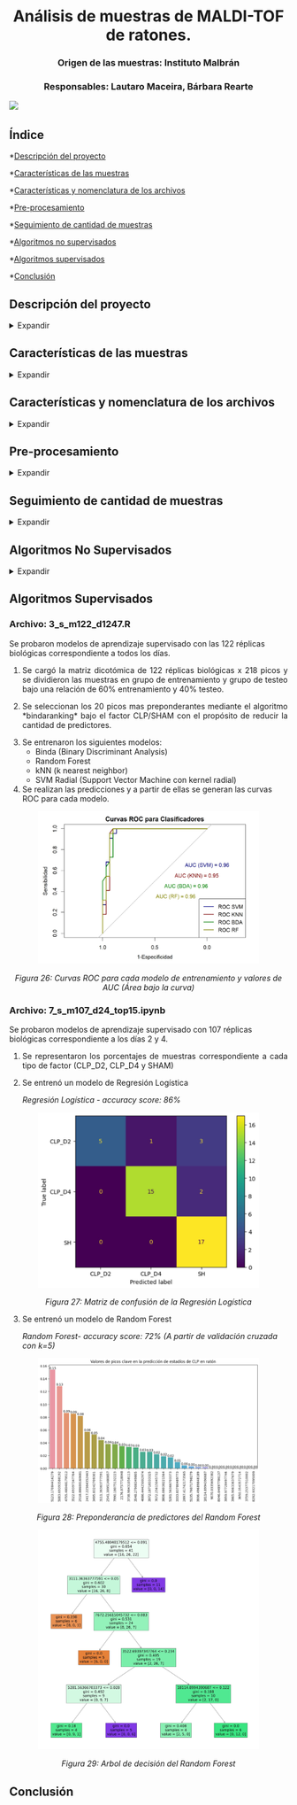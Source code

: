 <h1 align="center"> Análisis de muestras de MALDI-TOF de ratones.  </h1>
<h3 align="center"> Origen de las muestras: Instituto Malbrán </h3>
<h3 align="center"> Responsables: Lautaro Maceira, Bárbara Rearte  </h3>

<p align="left">
   <img src="https://img.shields.io/badge/ESTADO-EN%20DESAROLLO-green">
   </p>

## Índice

*[Descripción del proyecto](#descripción-del-proyecto)

*[Características de las muestras](#características-de-las-muestras)

*[Características y nomenclatura de los archivos](#características-y-nomenclatura-de-los-archivos)

*[Pre-procesamiento](#pre-procesamiento)

*[Seguimiento de cantidad de muestras](#seguimiento-de-cantidad-de-muestras)

*[Algoritmos no supervisados](#algoritmos-no-supervisados)

*[Algoritmos supervisados](#algoritmos-supervisados)

*[Conclusión](#conclusión)

## Descripción del proyecto

<details>
  <summary>Expandir</summary>

<p align="justify">
El proyecto consiste en el procesamiento y análisis de espectros MALDI-TOF obtenidos a partir de plasma de ratones a los que se le ha realizado una ligadura y punción cecal (CLP) como modelo de sepsis, y ratones impostores (SHAM). El procesamiento consiste en el filtrado, acondicionamiento y transformación de los espectros. El análisis consiste en la utilización de algoritmos de aprendizaje maquinal que permitan detectar características distintivas de estos espectros y clasificar tanto las muestras de CLP como sus diferentes estadíos dentro del modelo de la patología.
</p>
</details>

## Características de las muestras

<details>
  <summary>Expandir</summary>

* Tipo de muestras: CLP y SHAM
* Días de adquisición: 1, 2, 4 y 7
* Cantidad de muestras iniciales: 303
</p>
* Metodología de adquisición: Cada muestra es sub-dividida en "réplicas biológicas" que son depositadas cada una en un pozo o "well" del equipo. Cada una de estas wells puede ser adquirida o leída mas de una vez, obteniéndose así "réplicas técnicas". La cantidad de réplicas biológicas y técnicas por muestra es variable, llegando a un máximo de 3 de cada una. Es decir, en el caso mas extremo, una muestra podría ser replicada tres veces biológicamente, y cada una adquirida otras tres veces, llegando así a un número de nueve adquisiciones correspondientes a una misma muestra.
</p>
</details>

## Características y nomenclatura de los archivos

<details>
  <summary>Expandir</summary>

</p>
Los lenguajes utilizados para el procesamiento y el análisis de los espectros fueron pyhton y R. Los archivos están enumerados por orden de procesamiento. A excepción del primer archivo de pre-procesamiento, los archivos están nomenclados de la siguiente manera:
</p>

*x_alg_muestras_dias*

Donde

* _x: numeración_
* _alg: algoritmos utilizados, supervisados (s) o no supervisados (ns)_
* _muestras: cantidad de muestras, indicando si se usan las réplicas biológicas (m122) o las muestras ya promediadas (m51)_
* _dias: días utilizados para el análisis, todos (d1247) o solo días 2 y 4 (d24)_
</details>

## Pre-procesamiento

<details>
  <summary>Expandir</summary>

### Archivo: 1_preprocesamiento.R

El pre-procesamiento está compuesto por las siguientes etapas:

* Carga de los espectros y su metadata correspondiente

  <p align="center">
     <img src="Imagenes/1_pre_crudo.jpeg" width="400">
   </p>
   <p align="center">
     <em>Figura 1: Espectro cargado sin transformar</em>
   </p>

* <p align="justify"> Control de calidad de los espectros mediante el uso de un estimador robusto Q. A fines prácticos, este control de calidad filtra espectros ruidosos o con el espectro "planchado" debido al fenómeno de supresión iónica en la etapa de adquisición. </p>

* <p align="justify"> Transformación de los espectros. Transformación de intensidad mediante la función raíz cuadrada (sqrt), suavizado del espectro mediante la función "wavelet", detección y remoción de la linea de base y alineamiento de los espectros, en ese orden. </p>

   <p align="center">
   <img src='Imagenes/1_pre_baseline.jpg' width='400'>
   </p>
   <p align="center">
     <em>Figura 2: Detección de la linea de base</em>
   </p>
   
   <p align="center">
   <img src='Imagenes/1_pre_baseline_removed.jpg' width='400'>
   </p>
   <p align="center">
     <em>Figura 3: Espectro con la línea de base removida</em>
   </p>

* Se realiza un promediado de las réplicas técnicas y biológicas.

* <p align="justify">Extracción de picos preponderantes de cada espectro. Esto se logra definiendo un umbral a partir del cual se comienzan a detectar los picos. Este umbral se define a partir de dos veces la relación señal a ruido del espectro (SNR).</p>

   <p align="center">
   <img src='Imagenes/1_pre_snr.jpeg' width='400'>
   </p>
   <p align="center">
     <em>Figura 4: Espectro con la detección del nivel de ruido (en rojo) y la definición del umbral (en azul)</em>
   </p>

   <p align="center">
   <img src='Imagenes/1_pre_picos.jpeg' width='400'>
   </p>
   <p align="center">
     <em>Figura 5: Detección de picos por encima del umbral establecido</em>
   </p>

* <p align="justify">A partir de la detección de los picos en cada espectro, se crea la matriz de intensidad, las cual contiene en sus filas las muestras y en las columnas los picos detectados. Esta matriz también es sujeta a transformaciones para preservar los picos con mayor frecuencia de aparición en los espectros y eliminar los picos "extraños", ya que lo que buscamos en esta instancia es que las variables (en este caso los picos) aporten información al sistema para su posterior análisis. Se crea también la matriz dicotómica, la cual se origina a partir de la definición de un umbral en la matriz de intensidades que transforma los valores de los picos en 1 y 0 segun la presencia o ausencia de cada pico en cada muestra.</p>

   <p align="center">
   <img src='Imagenes/1_pre_matriz_grafica.jpeg' width='400'>
   </p>
   <p align="center">
     <em>Figura 6: Representación gráfica de la matriz de intensidades dicotómica. Las filas corresponden a las muestras y las columnas a los picos. El color celeste indica presencia del pico en esa muestra</em>
   </p>

   
* <p align="justify">Por último, guardar las matrices y los metadatos. Se obtienen matrices de intensidades y dicotómicas tanto para las muestras individuales (matriz de 51 filas x 218 columnas) como para las réplicas biológicas (matriz de 122 filas x 218 columnas)</p>
</details>

## Seguimiento de cantidad de muestras

<details>
  <summary>Expandir</summary>
   
* Muestras iniciales o réplicas técnicas: 303
* Réplicas técnicas luego de control de calidad: 297
   * Réplicas biológicas: 122
   * Réplicas biológicas de días 2 y 4: 107
      * Muestras biológicas independientes: 55
      * Muestras biológicas independientes de días 2 y 4: 43
</details>

## Algoritmos No Supervisados

<details>
  <summary>Expandir</summary>

El procedimiento para la realización de los algoritmos No Supervisados fue el siguiente:
   1) Elección de conjunto de muestras (Réplicas biológicas o muestras independientes)
   2) Elección de los tiempos de muestreo (Todos los días o solo los días 2 y 4)
   3) Por medio de la matriz dicotómica, se aplica la función *bindaranking* con la cual se obtienen los picos que mejor variabilidad aportan a partir de un factor que se ingresa como variable de entrada. Este factor puede ser CLP vs SHAM, o días por ejemplo.
   4) Se realizan simulaciones de los modelos variando la cantidad de X primeros picos del análisis realizado en (3) y los algoritmos de clustering. Se realizaron pruebas con kmeans, HKmeans y PAM.
   5) Una vez realizada la clasificación No Supervisada, se comparan los puntos clasificados con su etiqueta de interés real (CLP, SHAM).
   6) Se calculan métricas de interés para evaluar el desempeño de los análisis

Resultados:

   ### Archivo: 2_ns_m122_d1247
   
   <details>
     <summary>Expandir</summary>
      
   <p align="center">
   <img src='Imagenes/2_ranking_picos.jpeg' width='400'>
   </p>
   <p align="center">
     <em>Figura 7: Picos mas preponderantes seleccionados por el algoritmo bindaranking a partir del factor CLP vs SHAM</em>
   </p>

   <p align="center">
   <img src='Imagenes/2_CLP_vs_SHAM_kmeans.jpeg' width='400'>
   </p>
   <p align="center">
     <em>Figura 8: Clustering - CLP vs SHAM - Días 1, 2, 4 y 7 - TOP 20 picos - Algoritmo: kmeans</em>
   </p>

   <p align="center">
   <img src='Imagenes/2_tasa_acierto_total.jpeg' width='400'>
   </p>
   <p align="center">
     <em>Figura 9: Tasa de acierto total</em>
   </p>

   <p align="center">
   <img src='Imagenes/2_tasa_acierto_por_dia.jpeg' width='400'>
   </p>
   <p align="center">
     <em>Figura 10: Tasa de acierto por día</em>
   </p>

   Métricas:
   
   | Cluster | Tamaño | Ancho promedio silueta  |
   |---------|--------|-------------------------|
   | 1       | 56     | 0.38                    |
   | 2       | 66     | 0.30                    |

   | Métrica | Valor |
   |---------|-------|
   | VSP     | 0.34  |
   | WCSS    | 343   |
   | BCSS    | 216   |
   
   <p align="center">
   <img src='Imagenes/2_silueta.jpeg' width='400'>
   </p>
   <p align="center">
     <em>Figura 11: Gráfica de valores silhouette para cada punto y el promedio general</em>
   </p>

   Matriz de confusión y métricas:
                
   | Referencia | cluster1 | cluster2 |
   |------------|----------|----------|
   | SHAM       | 48       | 1        |
   | CLP        | 8        | 65       |

   | Métrica    | Valor |
   |------------|-------|
   | Precision: | 0.98  |
   | Recall:    | 0.89  |
   | F1-Score:  | 0.93  |
   | Accuracy:  | 0.93  |
   
   </details>

   ### Archivo: 4_ns_m122_d24

   <details>
     <summary>Haz clic para expandir</summary>
   
   <p align="center">
   <img src='Imagenes/4_picos_4clusters.jpeg' width='400'>
   </p>
   <p align="center">
     <em>Figura 12: Picos mas preponderantes seleccionados por el algoritmo bindaranking a partir del factor CLP_D2 vs CLP_D4 vs SHAM_D4 vs SHAM_D2</em>
   </p>

   *Clustering - CLP vs SHAM - Días 2 y 4 - TOP 30 picos - Algoritmo: Hkmeans*
   
   <p align="center">
   <img src='Imagenes/4_hkmeans_4_grupos.jpg' width='400'>
   </p>
   <p align="center">
     <em>Figura 13: Clustering - CLP vs SHAM - Días 2 y 4 - TOP 30 picos - Algoritmo: Hkmeans</em>
   </p>

   <p align="center">
   <img src='Imagenes/4_acierto_1.jpg' width='400'>
   </p>
   <p align="center">
     <em>Figura 14: Tasa de acierto por grupo</em>
   </p>

   Matriz de confusión y métricas:
   
   | Referencia | cluster1 | cluster2 |
   |------------|----------|----------|
   | SHAM       | 46       | 0        |
   | CLP        | 8        | 53       |

   | Métrica    | Valor |
   |------------|-------|
   | Precision: | 1.00  |
   | Recall:    | 0.87  |
   | F1-Score:  | 0.93  |
   | Accuracy:  | 0.92  |

   | Cluster | Tamaño | Ancho promedio silueta  |
   |---------|--------|-------------------------|
   | 1       | 53     | 0.26                    |
   | 2       | 54     | 0.31                    |

   | Métrica | Valor |
   |---------|-------|
   | VSP     | 0.29  |
   | WCSS    | 450   |
   | BCSS    | 221   |

   <p align="center">
   <img src='Imagenes/4_silueta_1.jpg' width='400'>
   </p>
   <p align="center">
     <em>Figura 15: Gráfica de valores silhouette para cada punto y el promedio general</em>
   </p>

   *Clustering - CLP vs SHAM - Días 2 y 4 - TOP 15 picos - Algoritmo: kmeans*
   
   <p align="center">
   <img src='Imagenes/4_kmeans_2_clusters_4_grupos.jpg' width='400'>
   </p>
   <p align="center">
     <em>Figura 16: Clustering - CLP vs SHAM - Días 2 y 4 - TOP 15 picos - Algoritmo: kmeans</em>
   </p>

   <p align="center">
   <img src='Imagenes/4_acierto_4.jpg' width='400'>
   </p>
   <p align="center">
     <em>Figura 17: Tasa de acierto por grupo</em>
   </p>
   
   Matriz de confusión y métricas:
   
   | Referencia | cluster1 | cluster2 |
   |------------|----------|----------|
   | SHAM       | 45       | 1        |
   | CLP        | 8        | 53       |

   | Métrica    | Valor |
   |------------|-------|
   | Precision: | 0.98  |
   | Recall:    | 0.87  |
   | F1-Score:  | 0.92  |
   | Accuracy:  | 0.91  |

   | Cluster | Tamaño | Ancho promedio silueta  |
   |---------|--------|-------------------------|
   | 1       | 54     | 0.31                    |
   | 2       | 53     | 0.41                    |

   | Métrica | Valor |
   |---------|-------|
   | VSP     | 0.36  |
   | WCSS    | 210   |
   | BCSS    | 141   |

   <p align="center">
   <img src='Imagenes/4_silueta_4.jpg' width='400'>
   </p>
   <p align="center">
     <em>Figura 18: Gráfica de valores silhouette para cada punto y el promedio general</em>
   </p>

   *Clustering - CLP vs SHAM - Días 2 y 4 - TOP 10 picos - Algoritmo: kmeans*
   
   <p align="center">
   <img src='Imagenes/4_kmeans_top10.jpg' width='400'>
   </p>
   <p align="center">
     <em>Figura 19: Clustering - CLP vs SHAM - Días 2 y 4 - TOP 10 picos - Algoritmo: kmeans</em>
   </p>

   <p align="center">
   <img src='Imagenes/4_aciertos_5.jpg' width='400'>
   </p>
   <p align="center">
     <em>Figura 20: Tasa de acierto por grupo</em>
   </p>
   
   Matriz de confusión y métricas:
   
   | Referencia | cluster1 | cluster2 |
   |------------|----------|----------|
   | SHAM       | 46       | 0        |
   | CLP        | 10       | 51       |

   | Métrica    | Valor |
   |------------|-------|
   | Precision: | 1.00  |
   | Recall:    | 0.84  |
   | F1-Score:  | 0.91  |
   | Accuracy:  | 0.91  |

   | Cluster | Tamaño | Ancho promedio silueta  |
   |---------|--------|-------------------------|
   | 1       | 51     | 0.36                    |
   | 2       | 56     | 0.50                    |

   | Métrica | Valor |
   |---------|-------|
   | VSP     | 0.43  |
   | WCSS    | 128   |
   | BCSS    | 117   |

   <p align="center">
   <img src='Imagenes/4_silueta_5.jpg' width='400'>
   </p>
   <p align="center">
     <em>Figura 21: Gráfica de valores silhouette para cada punto y el promedio general</em>
   </p>

   *Clustering - CLP vs SHAM - Días 2 y 4 - TOP 20 picos - Algoritmo: PAM*

   <p align="center">
   <img src='Imagenes/4_pam_2_clusters_4_grupos.jpg' width='400'>
   </p>
   <p align="center">
     <em>Figura 22: Clustering - CLP vs SHAM - Días 2 y 4 - TOP 20 picos - Algoritmo: PAM</em>
   </p>

   <p align="center">
   <img src='Imagenes/4_acierto_3.jpg' width='400'>
   </p>
   <p align="center">
     <em>Figura 23: Tasa de acierto por grupo</em>
   </p>
   
   Matriz de confusión y métricas:
   
   | Referencia | cluster1 | cluster2 |
   |------------|----------|----------|
   | SHAM       | 46       | 0        |
   | CLP        | 17       | 44       |

   | Métrica    | Valor |
   |------------|-------|
   | Precision: | 1.00  |
   | Recall:    | 0.72  |
   | F1-Score:  | 0.84  |
   | Accuracy:  | 0.84  |

   | Cluster | Tamaño | Ancho promedio silueta  |
   |---------|--------|-------------------------|
   | 1       | 63     | 0.32                    |
   | 2       | 44     | 0.29                    |

   | Métrica | Valor |
   |---------|-------|
   | VSP     | 0.30  |
   | WCSS    | 432   |
   | BCSS    | 423   |

   <p align="center">
   <img src='Imagenes/4_silueta_3.jpg' width='400'>
   </p>
   <p align="center">
     <em>Figura 24: Gráfica de valores silhouette para cada punto y el promedio general</em>
   </p>

   *Clustering - CLP vs SHAM - Días 2 y 4 - 3 clusters - TOP 20 picos - Algoritmo: PAM*

   <p align="center">
   <img src='Imagenes/4_pam_3_clusters_4_grupos.jpg' width='400'>
   </p>
   <p align="center">
     <em>Figura 25: Clustering - CLP vs SHAM - Días 2 y 4 - 3 clusters - TOP 20 picos - Algoritmo: PAM</em>
   </p>

   <p align="center">
   <img src='Imagenes/4_silueta_3.jpg' width='400'>
   </p>
   <p align="center">
     <em>Figura 26: Gráfica de valores silhouette para cada punto y el promedio general</em>
   </p>

   | Cluster | Tamaño | Ancho promedio silueta  |
   |---------|--------|-------------------------|
   | 1       | 42     | 0.24                    |
   | 2       | 42     | 0.24                    |
   | 3       | 23     | 0.39                    |

   *Clustering - CLP vs SHAM - Días 2 y 4 - 3 clusters - TOP 30 picos - Algoritmo: PAM*
   
   <p align="center">
   <img src='Imagenes/4_pam_3_grupos_3_clusters.jpg' width='400'>
   </p>
   <p align="center">
     <em>Figura 27: Clustering - CLP vs SHAM - Días 2 y 4 - 3 clusters - TOP 30 picos - Algoritmo: PAM</em>
   </p>

   <p align="center">
   <img src='Imagenes/4_silueta_7.jpg' width='400'>
   </p>
   <p align="center">
     <em>Figura 28: Gráfica de valores silhouette para cada punto y el promedio general</em>
   </p>

   | Cluster | Tamaño | Ancho promedio silueta  |
   |---------|--------|-------------------------|
   | 1       | 20     | 0.21                    |
   | 2       | 32     | 0.18                    |
   | 3       | 55     | 0.39                    |


   *Clustering - CLP vs SHAM - Días 2 y 4 - TOP 10 picos - Algoritmo: PAM*
   
   <p align="center">
   <img src='Imagenes/4_pam_top10.jpg' width='400'>
   </p>
   <p align="center">
     <em>Figura 29: Clustering - CLP vs SHAM - Días 2 y 4 - TOP 10 picos - Algoritmo: PAM</em>
   </p>

   <p align="center">
   <img src='Imagenes/4_aciertos_6.jpg' width='400'>
   </p>
   <p align="center">
     <em>Figura 30: Tasa de acierto por grupo</em>
   </p>
   
   Matriz de confusión y métricas:
   
   | Referencia | cluster1 | cluster2 |
   |------------|----------|----------|
   | SHAM       | 46       | 0        |
   | CLP        | 10       | 51       |

   | Métrica    | Valor |
   |------------|-------|
   | Precision: | 1.00  |
   | Recall:    | 0.84  |
   | F1-Score:  | 0.91  |
   | Accuracy:  | 0.91  |

   | Cluster | Tamaño | Ancho promedio silueta  |
   |---------|--------|-------------------------|
   | 1       | 51     | 0.36                    |
   | 2       | 56     | 0.50                    |

   | Métrica | Valor |
   |---------|-------|
   | VSP     | 0.43  |
   | WCSS    | 177   |
   | BCSS    | 260   |

   <p align="center">
   <img src='Imagenes/4_silueta_6.jpg' width='400'>
   </p>
   <p align="center">
     <em>Figura 31: Gráfica de valores silhouette para cada punto y el promedio general</em>
   </p>
   </details>
   
   ### Archivo: 5_ns_m51_d24
   <details>
        <summary>Expandir</summary>
      
   *Clustering - CLP_D2 vs CLP_D4 vs SHAM - TOP 15 picos - 3 CLUSTERS - Algoritmo: HKmeans*
   *Nota: Bajo la misma configuración, con el algortimo PAM los resultados son similares.*
   
   <p align="center">
   <img src='Imagenes/5_picos.jpg' width='400'>
   </p>
   <p align="center">
     <em>Figura 32:  Picos mas preponderantes seleccionados por el algoritmo bindaranking a partir del factor CLP_D2 vs CLP_D4 vs SHAM</em>
   </p>

   <p align="center">
   <img src='Imagenes/5_pam_3clusters.jpg' width='400'>
   </p>
   <p align="center">
     <em>Figura 33: Clustering - CLP_D2 vs CLP_D4 vs SHAM - TOP 15 picos - 3 CLUSTERS - Algoritmo: PAM</em>
   </p>
   

   <p align="center">
   <img src='Imagenes/4_5_aciertos.jpg' width='400'>
   </p>
   <p align="center">
     <em>Figura 30: Tasa de acierto por grupo</em>
   </p>

   | Cluster | Tamaño | Ancho promedio silueta  |
   |---------|--------|-------------------------|
   | 1       | 7      | 0.35                    |
   | 2       | 20     | 0.56                    |
   | 3       | 16     | 0.28                    |

   | Métrica | Valor |
   |---------|-------|
   | VSP     | 0.42  |
   | WCSS    | 52    |
   | BCSS    | 92    |

   <p align="center">
   <img src='Imagenes/4_5_silueta.jpg' width='400'>
   </p>
   <p align="center">
     <em>Figura 30: Tasa de acierto por grupo</em>
   </p>

   </details>
   
   ### Archivo: 6_ns_m51_vs_varios

   <p align="center">
   <img src='Imagenes/6_picos_clpd2d4.jpg' width='400'>
   </p>
   <p align="center">
     <em>Figura 20: Picos mas preponderantes seleccionados por el algoritmo bindaranking a partir del factor CLP_D2 vs CLP_D4</em>
   </p>

   <p align="center">
   <img src='Imagenes/6_pam_clp_d2d4.jpg' width='400'>
   </p>
   <p align="center">
     <em>Figura 21:  Clustering - CLP_D2 vs CLP_D4 - TOP 15 picos - 2 CLUSTERS - Algoritmo: PAM</em>
   </p>

   <p align="center">
   <img src='Imagenes/6_picos_clp_sham_d2.jpg' width='400'>
   </p>
   <p align="center">
     <em>Figura 22: Picos mas preponderantes seleccionados por el algoritmo bindaranking a partir del factor CLP_D2 vs SHAM_D2</em>
   </p>

   <p align="center">
   <img src='Imagenes/6_pam_clp_sham_d2.jpg' width='400'>
   </p>
   <p align="center">
     <em>Figura 23:  Clustering - CLP_D2 vs SHAM_D2 - TOP 20 picos - 2 CLUSTERS - Algoritmo: PAM</em>
   </p>

   <p align="center">
   <img src='Imagenes/6_picos_clp_sham_d4.jpg' width='400'>
   </p>
   <p align="center">
     <em>Figura 24: Picos mas preponderantes seleccionados por el algoritmo bindaranking a partir del factor CLP_D4 vs SHAM_D4</em>
   </p>

   <p align="center">
   <img src='Imagenes/6_pam_clp_sham_d4.jpg' width='400'>
   </p>
   <p align="center">
     <em>Figura 25:  Clustering - CLP_D4 vs SHAM_D4 - TOP 15 picos - 2 CLUSTERS - Algoritmo: PAM</em>
   </p>
</details>

## Algoritmos Supervisados

   ### Archivo: 3_s_m122_d1247.R

   Se probaron modelos de aprendizaje supervisado con las 122 réplicas biológicas correspondiente a todos los días.
   
   1) <p align="justify">Se cargó la matriz dicotómica de 122 réplicas biológicas x 218 picos y se dividieron las muestras en grupo de entrenamiento y grupo de testeo bajo una relación de 60% entrenamiento y 40% testeo.</p>
   2) <p align="justify">Se seleccionan los 20 picos mas preponderantes mediante el algoritmo *bindaranking* bajo el factor CLP/SHAM con el propósito de reducir la cantidad de predictores.</p>
   3) Se entrenaron los siguientes modelos:
         * Binda (Binary Discriminant Analysis)
         * Random Forest
         * kNN (k nearest neighbor)
         * SVM Radial (Support Vector Machine con kernel radial)
   4) Se realizan las predicciones y a partir de ellas se generan las curvas ROC para cada modelo.

   <p align="center">
   <img src='Imagenes/3_sup_curvasROC.jpg' width='400'>
   </p>
   <p align="center">
     <em>Figura 26:  Curvas ROC para cada modelo de entrenamiento y valores de AUC (Área bajo la curva)</em>
   </p>

   ### Archivo: 7_s_m107_d24_top15.ipynb

   Se probaron modelos de aprendizaje supervisado con 107 réplicas biológicas correspondiente a los días 2 y 4.

   1) <p align="justify">Se representaron los porcentajes de muestras correspondiente a cada tipo de factor (CLP_D2, CLP_D4 y SHAM)</p>
   2) <p align="justify">Se entrenó un modelo de Regresión Logística</p>

      *Regresión Logística - accuracy score: 86%*

   <p align="center">
   <img src='Imagenes/7_matriz_confusion_reglog.JPG' width='400'>
   </p>
   <p align="center">
     <em>Figura 27:  Matriz de confusión de la Regresión Logística</em>
   </p>
   
   3) <p align="justify">Se entrenó un modelo de Random Forest</p>

      *Random Forest- accuracy score: 72% (A partir de validación cruzada con k=5)*

   <p align="center">
   <img src='Imagenes/7_picos_rf.JPG' width='400'>
   </p>
   <p align="center">
     <em>Figura 28:  Preponderancia de predictores del Random Forest</em>
   </p>

   <p align="center">
   <img src='Imagenes/7_arbol_decision.jpg' width='400'>
   </p>
   <p align="center">
     <em>Figura 29:  Arbol de decisión del Random Forest</em>
   </p>

## Conclusión
